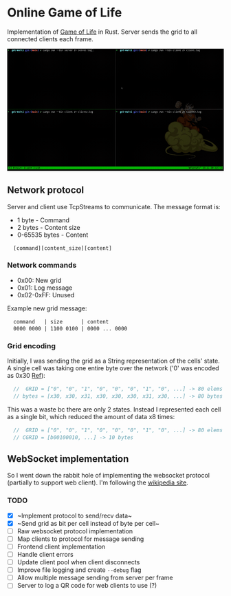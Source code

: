 # Online Game of Life

Implementation of [Game of Life](https://en.wikipedia.org/wiki/Conway%27s_Game_of_Life) in Rust. Server sends the grid
to all connected clients each frame.

![Four terminal panes synchronized](assets/demo.gif)

## Network protocol

Server and client use TcpStreams to communicate. The message format is:

- 1 byte - Command
- 2 bytes - Content size
- 0-65535 bytes - Content

```text
  [command][content_size][content]
```

### Network commands

- 0x00: New grid
- 0x01: Log message
- 0x02-0xFF: Unused

Example new grid message:

```text
  command   | size      | content
  0000 0000 | 1100 0100 | 0000 ... 0000
```

### Grid encoding

Initially, I was sending the grid as a String representation of the cells' state. A single cell was taking one entire
byte over the network ('0' was encoded as 0x30 [Ref](https://en.wikipedia.org/wiki/ASCII#Printable_characters)):

```rust
  //  GRID = ["0", "0", "1", "0", "0", "0", "1", "0", ...] -> 80 elems
  // bytes = [x30, x30, x31, x30, x30, x30, x31, x30, ...] -> 80 bytes
```

This was a waste bc there are only 2 states. Instead I represented each cell as a single bit, which reduced the amount
of data x8 times:

```rust
  //  GRID = ["0", "0", "1", "0", "0", "0", "1", "0", ...] -> 80 elems
  // CGRID = [b00100010, ...] -> 10 bytes
```

## WebSocket implementation

So I went down the rabbit hole of implementing the websocket protocol (partially to support web client). I'm following
the [wikipedia site](https://en.wikipedia.org/wiki/WebSocket).

### TODO

- [X] ~Implement protocol to send/recv data~
- [X] ~Send grid as bit per cell instead of byte per cell~
- [ ] Raw websocket protocol implementation
- [ ] Map clients to protocol for message sending
- [ ] Frontend client implementation
- [ ] Handle client errors
- [ ] Update client pool when client disconnects
- [ ] Improve file logging and create `--debug` flag
- [ ] Allow multiple message sending from server per frame
- [ ] Server to log a QR code for web clients to use (?)
